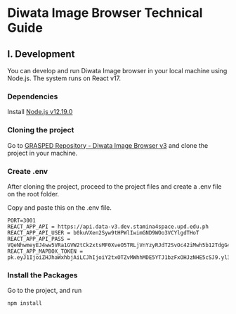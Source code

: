 # Diwata Image Browser Technical Guide

## I. Development

You can develop and run Diwata Image browser in your local machine using Node.js. The system runs on React v17.

### Dependencies

Install [Node.js v12.19.0](https://nodejs.org/download/release/v12.19.1/)

### Cloning the project

Go to [GRASPED Repository - Diwata Image Browser v3](https://gitlab.com/grasped/image-browser-v3) and clone the project in your machine.

### Create .env

After cloning the project, proceed to the project files and create a .env file on the root folder.

Copy and paste this on the .env file.

```
PORT=3001
REACT_APP_API = https://api.data-v3.dev.stamina4space.upd.edu.ph
REACT_APP_API_USER = b0kuVXen2Syw9tHPWlIwimGND9WOo3VCYlgdTHoT
REACT_APP_API_PASS = VQeNhwmeyEJ4ww5VRa1GVW2tCk2xtsMF0XveO5TRLjVnYzyRJdT2SvOc42iMwh5b12TdgG4s2u97VPjZ5fjt17WHUHQKDDhLxHs3zQGR0KlQ2g9KHgW9VREQC1gWn43x
REACT_APP_MAPBOX_TOKEN = pk.eyJ1IjoiZHJhaWxhbjAiLCJhIjoiY2txOTZvMWhhMDE5YTJ1bzFxOHJzNHE5cSJ9.yl38jRSayVcUcrJtYSCnAg

```

### Install the Packages

Go to the project, and run

```
npm install
```

